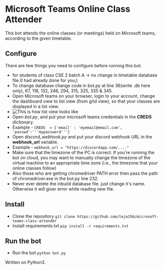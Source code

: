 # Microsoft Teams Online Class Attender

This bot attends the online classes (or meetings) held on Microsoft teams, according to the given timetable.


## Configure

There are few things you need to configure before running this bot.
 - for students of class CSE 2 batch A -> no change in timetable database file.(I had already done for you;)
 - To change database change code in bot.py at line 36(write .db here only), 67, 118, 132, 246, 294, 315, 325, 335 & 345.
 - Open Microsoft teams on your browser, login to your account, change the dashboard view to list view (from grid view), so that your classes are displayed in a list view. 
 - ![This is how list view looks like](https://i.imgur.com/SSDo8c6.png)
 - Open *bot.py*, and put your microsoft teams credentials in the **CREDS** dictionary. 
 - Example - `CREDS  = {'email' : 'myemail@email.com', 'passwd':'''mypassword'''}`
 - Open *discord_webhook.py* and put your discord webhook URL in the **webhook_url** variable. 
 - Example - `webhook_url = "https://discordapp.com/...."`
 - Make sure that the timezone of the PC is correct. If you're running the bot on cloud, you may want to manually change the timezone of the virtual machine to an appropriate time zone (i.e., the timezone that your online classes follow)
 - Also those who are getting chromedriver PATH error then pass the path of chromedriver.exe in the bot.py line 232.
 - Never ever delete the inbuild database file. just change it's name. Otherwise it will giver error while reading new file.


## Install

 - Clone the repository `git clone https://github.com/teja156/microsoft-teams-class-attender`
 - Install requirements.txt `pip install -r requirements.txt`

 

## Run the bot

 - Run the bot `python bot.py`

Written on Python3.
